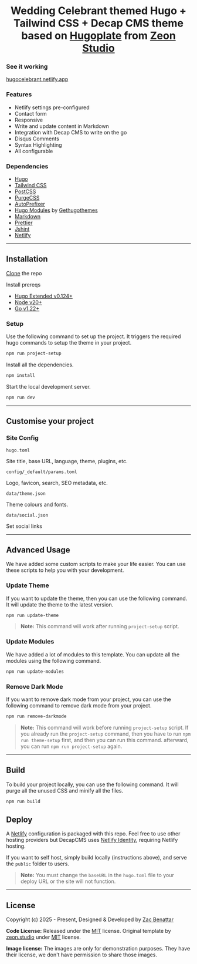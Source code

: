 <h1 align="center">Wedding Celebrant themed Hugo + Tailwind CSS + Decap CMS theme based on <a href="https://zeon.studio/hugoplate">Hugoplate</a> from <a href="https://zeon.studio/"> Zeon Studio</a></h1>

### See it working
[hugocelebrant.netlify.app](https://hugocelebrant.netlify.app)

### Features

- Netlify settings pre-configured
- Contact form
- Responsive
- Write and update content in Markdown
- Integration with Decap CMS to write on the go
- Disqus Comments
- Syntax Highlighting
- All configurable

### Dependencies

- [Hugo](https://gohugo.io/)
- [Tailwind CSS](https://tailwindcss.com/)
- [PostCSS](https://postcss.org/)
- [PurgeCSS](https://purgecss.com/)
- [AutoPrefixer](https://autoprefixer.github.io/)
- [Hugo Modules](https://gohugo.io/hugo-modules/) by [Gethugothemes](https://gethugothemes.com/hugo-modules)
- [Markdown](https://markdownguide.org/)
- [Prettier](https://prettier.io/)
- [Jshint](https://jshint.com/)
- [Netlify](https://www.netlify.com/)

---

## Installation

[Clone](https://github.com/Zac-Benattar/celebrant) the repo

Install prereqs

- [Hugo Extended v0.124+](https://gohugo.io/installation/)
- [Node v20+](https://nodejs.org/en/download/)
- [Go v1.22+](https://go.dev/doc/install)

### Setup

Use the following command to set up the project. It triggers the required hugo commands to setup the theme in your project.

```bash
npm run project-setup
```

Install all the dependencies.

```bash
npm install
```

Start the local development server.

```bash
npm run dev
```

---

## Customise your project

### Site Config

`hugo.toml`

Site title, base URL, language, theme, plugins, etc.

`config/_default/params.toml`

Logo, favicon, search, SEO metadata, etc.

`data/theme.json`

Theme colours and fonts.

`data/social.json`

Set social links

---

## Advanced Usage

We have added some custom scripts to make your life easier. You can use these scripts to help you with your development.

### Update Theme

If you want to update the theme, then you can use the following command. It will update the theme to the latest version.

```bash
npm run update-theme
```

> **Note:** This command will work after running `project-setup` script.

### Update Modules

We have added a lot of modules to this template. You can update all the modules using the following command.

```bash
npm run update-modules
```

### Remove Dark Mode

If you want to remove dark mode from your project, you can use the following command to remove dark mode from your project.

```bash
npm run remove-darkmode
```

> **Note:** This command will work before running `project-setup` script. If you already run the `project-setup` command, then you have to run `npm run theme-setup` first, and then you can run this command. afterward, you can run `npm run project-setup` again.

---

## Build

To build your project locally, you can use the following command. It will purge all the unused CSS and minify all the files.

```bash
npm run build
```

## Deploy

A [Netlify](https://www.netlify.com/) configuration is packaged with this repo. Feel free to use other hosting providers but DecapCMS uses [Netlify Identity](https://docs.netlify.com/security/secure-access-to-sites/identity/), requiring Netlify hosting.

If you want to self host, simply build locally (instructions above), and serve the `public` folder to users.

> **Note:** You must change the `baseURL` in the `hugo.toml` file to your deploy URL or the site will not function.

---

## License

Copyright (c) 2025 - Present, Designed & Developed by [Zac Benattar](https://zcbn.dev/)

**Code License:** Released under the [MIT](https://github.com/Zac-Benattar/celebrant/blob/main/LICENSE) license. Original template by [zeon.studio](https://zeon.studio) under [MIT](https://github.com/zeon-studio/hugoplate/blob/main/LICENSE) license.

**Image license:** The images are only for demonstration purposes. They have their license, we don't have permission to share those images.